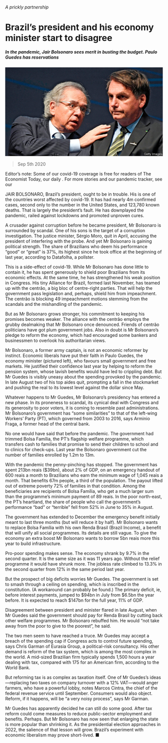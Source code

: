 ###### A prickly partnership

# Brazil’s president and his economy minister start to disagree 

##### In the pandemic, Jair Bolsonaro sees merit in busting the budget. Paulo Guedes has reservations 

![image](images/20200905_AMP001_0.jpg) 

> Sep 5th 2020 

Editor’s note: Some of our covid-19 coverage is free for readers of The Economist Today, our daily . For more stories and our pandemic tracker, see our 

JAIR BOLSONARO, Brazil’s president, ought to be in trouble. His is one of the countries worst affected by covid-19. It has had nearly 4m confirmed cases, second only to the number in the United States, and 123,780 known deaths. That is largely the president’s fault. He has downplayed the pandemic, railed against lockdowns and promoted unproven cures.

A crusader against corruption before he became president, Mr Bolsonaro is surrounded by scandal. One of his sons is the target of a corruption investigation. The justice minister, Sérgio Moro, quit in April, accusing the president of interfering with the probe. And yet Mr Bolsonaro is gaining political strength. The share of Brazilians who deem his performance “good” or “great” is 37%, its highest since he took office at the beginning of last year, according to Datafolha, a pollster. 


This is a side-effect of covid-19. While Mr Bolsonaro has done little to contain it, he has spent generously to shield poor Brazilians from its economic effects. At the same time, he has strengthened his weak position in Congress. His tiny Alliance for Brazil, formed last November, has teamed up with the centrão, a big bloc of centre-right parties. That will help the government pass legislation and, perhaps, shield him from impeachment. The centrão is blocking 49 impeachment motions stemming from the scandals and the mishandling of the pandemic.

But as Mr Bolsonaro grows stronger, his commitment to keeping his promises becomes weaker. The alliance with the centrão employs the grubby dealmaking that Mr Bolsonaro once denounced. Friends of centrão politicians have got plum government jobs. Also in doubt is Mr Bolsonaro’s pledge to reform the economy, which had encouraged some bankers and businessmen to overlook his authoritarian views.

Mr Bolsonaro, a former army captain, is not an economic reformer by instinct. Economic liberals have put their faith in Paulo Guedes, the economy minister (pictured left), who favours small government and free markets. He justified their confidence last year by helping to reform the pension system, whose lavish benefits would have led to crippling debt. But Mr Guedes is visibly uneasy about the spending provoked by the pandemic. In late August two of his top aides quit, prompting a fall in the stockmarket and pushing the real to its lowest level against the dollar since May.

Whatever happens to Mr Guedes, Mr Bolsonaro’s presidency has entered a new phase. In its proneness to scandal, its cynical deal with Congress and its generosity to poor voters, it is coming to resemble past administrations. Mr Bolsonaro’s government has “some similarities” to that of the left-wing Workers’ Party (PT), which governed from 2003 to 2016, says Arminio Fraga, a former head of the central bank.

No one would have said that before the pandemic. The government had trimmed Bolsa Família, the PT’s flagship welfare programme, which transfers cash to families that promise to send their children to school and to clinics for check-ups. Last year the Bolsonaro government cut the number of families enrolled by 1.2m to 13m.

With the pandemic the penny-pinching has stopped. The government has spent 213bn reais ($39bn), about 2% of GDP, on an emergency handout of 600 reais a month to Brazilians who earn the minimum wage of 1,045 reais a month. That benefits 67m people, a third of the population. The payout lifted out of extreme poverty 72% of families in that condition. Among the beneficiaries are recipients of Bolsa Família, who get a much larger sum than the programme’s minimum payment of 89 reais. In the poor north-east, the PT’s heartland, the share of people who call the government’s performance “bad” or “terrible” fell from 52% in June to 35% in August.

The government has extended to December the emergency benefit initially meant to last three months (but will reduce it by half). Mr Bolsonaro wants to replace Bolsa Família with his own Renda Brasil (Brazil Income), a benefit that will unify all social programmes. Its details are still vague. To give the economy an extra boost Mr Bolsonaro wants to borrow 5bn reais more this year to build infrastructure.

Pro-poor spending makes sense. The economy shrank by 9.7% in the second quarter. It is the same size as it was 11 years ago. Without the relief programme it would have shrunk more. The jobless rate climbed to 13.3% in the second quarter from 12% in the same period last year.

But the prospect of big deficits worries Mr Guedes. The government is set to smash through a ceiling on spending, which is inscribed in the constitution. (A workaround can probably be found.) The primary deficit, ie, before interest payments, jumped to $94bn in July from $6.5bn the year before. It is expected to reach $147bn for the full year, 11% of GDP.

Disagreement between president and minister flared in late August, when Mr Guedes said the government should pay for Renda Brasil by cutting back other welfare programmes. Mr Bolsonaro rebuffed him. He would “not take away from the poor to give to the poorest”, he said.

The two men seem to have reached a truce. Mr Guedes may accept a breach of the spending cap if Congress acts to control future spending, says Chris Garman of Eurasia Group, a political-risk consultancy. His other demand is reform of the tax system, which is among the most complex in the world. A mid-sized Brazilian firm typically spends 1,500 hours a year dealing with tax, compared with 175 for an American firm, according to the World Bank.

But reforming tax is as complex as taxation itself. One of Mr Guedes’s ideas—replacing two taxes on company turnover with a 12% VAT—would anger farmers, who have a powerful lobby, notes Marcos Cintra, the chief of the federal revenue service until September. Consumers would also object. Reform, if it happens, will be “a very noisy process”, says Mr Garman.

Mr Guedes has apparently decided he can still do some good. After tax reform could come measures to reduce public-sector employment and benefits. Perhaps. But Mr Bolsonaro has now seen that enlarging the state is more popular than shrinking it. As the presidential election approaches in 2022, the salience of that lesson will grow. Brazil’s experiment with economic liberalism may prove short-lived. ■

